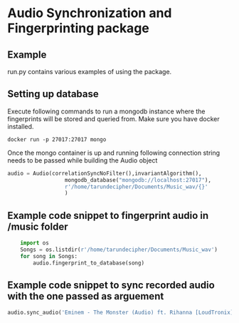 # Audio Synchronization and Fingerprinting package
## Example
run.py contains various examples of using the package.

## Setting up database
Execute following commands to run a mongodb instance 
where the fingerprints will be stored and queried from.
Make sure you have docker installed.
```commandline
docker run -p 27017:27017 mongo
```
Once the mongo container is up and running following 
connection string needs to be passed while building the
Audio object
```python
audio = Audio(correlationSyncNoFilter(),invariantAlgorithm(),
                  mongodb_database("mongodb://localhost:27017"),
                  r'/home/tarundecipher/Documents/Music_wav/{}'
                  )
```

## Example code snippet to fingerprint audio in /music folder
```python
    import os
    Songs = os.listdir(r'/home/tarundecipher/Documents/Music_wav')
    for song in Songs:
        audio.fingerprint_to_database(song)
```

## Example code snippet to sync recorded audio with the one passed as arguement
```python
audio.sync_audio('Eminem - The Monster (Audio) ft. Rihanna [LoudTronix] [HQ].wav')
```